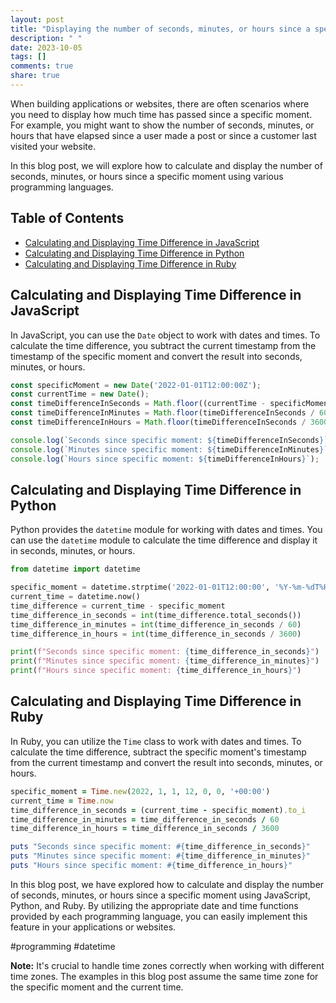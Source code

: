 ```yaml
---
layout: post
title: "Displaying the number of seconds, minutes, or hours since a specific moment"
description: " "
date: 2023-10-05
tags: []
comments: true
share: true
---
```


When building applications or websites, there are often scenarios where you need to display how much time has passed since a specific moment. For example, you might want to show the number of seconds, minutes, or hours that have elapsed since a user made a post or since a customer last visited your website.

In this blog post, we will explore how to calculate and display the number of seconds, minutes, or hours since a specific moment using various programming languages.

## Table of Contents
- [Calculating and Displaying Time Difference in JavaScript](#calculating-and-displaying-time-difference-in-javascript)
- [Calculating and Displaying Time Difference in Python](#calculating-and-displaying-time-difference-in-python)
- [Calculating and Displaying Time Difference in Ruby](#calculating-and-displaying-time-difference-in-ruby)

## Calculating and Displaying Time Difference in JavaScript

In JavaScript, you can use the `Date` object to work with dates and times. To calculate the time difference, you subtract the current timestamp from the timestamp of the specific moment and convert the result into seconds, minutes, or hours.

```javascript
const specificMoment = new Date('2022-01-01T12:00:00Z');
const currentTime = new Date();
const timeDifferenceInSeconds = Math.floor((currentTime - specificMoment) / 1000);
const timeDifferenceInMinutes = Math.floor(timeDifferenceInSeconds / 60);
const timeDifferenceInHours = Math.floor(timeDifferenceInSeconds / 3600);

console.log(`Seconds since specific moment: ${timeDifferenceInSeconds}`);
console.log(`Minutes since specific moment: ${timeDifferenceInMinutes}`);
console.log(`Hours since specific moment: ${timeDifferenceInHours}`);
```

## Calculating and Displaying Time Difference in Python

Python provides the `datetime` module for working with dates and times. You can use the `datetime` module to calculate the time difference and display it in seconds, minutes, or hours.

```python
from datetime import datetime

specific_moment = datetime.strptime('2022-01-01T12:00:00', '%Y-%m-%dT%H:%M:%S')
current_time = datetime.now()
time_difference = current_time - specific_moment
time_difference_in_seconds = int(time_difference.total_seconds())
time_difference_in_minutes = int(time_difference_in_seconds / 60)
time_difference_in_hours = int(time_difference_in_seconds / 3600)

print(f"Seconds since specific moment: {time_difference_in_seconds}")
print(f"Minutes since specific moment: {time_difference_in_minutes}")
print(f"Hours since specific moment: {time_difference_in_hours}")
```

## Calculating and Displaying Time Difference in Ruby

In Ruby, you can utilize the `Time` class to work with dates and times. To calculate the time difference, subtract the specific moment's timestamp from the current timestamp and convert the result into seconds, minutes, or hours.

```ruby
specific_moment = Time.new(2022, 1, 1, 12, 0, 0, '+00:00')
current_time = Time.now
time_difference_in_seconds = (current_time - specific_moment).to_i
time_difference_in_minutes = time_difference_in_seconds / 60
time_difference_in_hours = time_difference_in_seconds / 3600

puts "Seconds since specific moment: #{time_difference_in_seconds}"
puts "Minutes since specific moment: #{time_difference_in_minutes}"
puts "Hours since specific moment: #{time_difference_in_hours}"
```

In this blog post, we have explored how to calculate and display the number of seconds, minutes, or hours since a specific moment using JavaScript, Python, and Ruby. By utilizing the appropriate date and time functions provided by each programming language, you can easily implement this feature in your applications or websites.

#programming #datetime

**Note:** It's crucial to handle time zones correctly when working with different time zones. The examples in this blog post assume the same time zone for the specific moment and the current time.